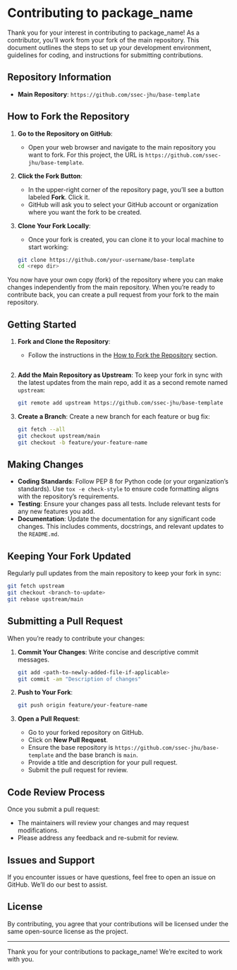 # Contributing to package_name

Thank you for your interest in contributing to package_name! As a contributor, you’ll work from your fork of the main repository. This document outlines the steps to set up your development environment, guidelines for coding, and instructions for submitting contributions.


## Repository Information

- **Main Repository**: `https://github.com/ssec-jhu/base-template`

## How to Fork the Repository

1. **Go to the Repository on GitHub**:
   - Open your web browser and navigate to the main repository you want to fork. For this project, the URL is `https://github.com/ssec-jhu/base-template`.

2. **Click the Fork Button**:
   - In the upper-right corner of the repository page, you’ll see a button labeled **Fork**. Click it. 
   - GitHub will ask you to select your GitHub account or organization where you want the fork to be created.

3. **Clone Your Fork Locally**:
   - Once your fork is created, you can clone it to your local machine to start working:
   ```bash
   git clone https://github.com/your-username/base-template
   cd <repo dir>
   ```

You now have your own copy (fork) of the repository where you can make changes independently from the main repository. When you’re ready to contribute back, you can create a pull request from your fork to the main repository.

## Getting Started

1. **Fork and Clone the Repository**:
   - Follow the instructions in the [How to Fork the Repository](#how-to-fork-the-repository) section.
   ```

2. **Add the Main Repository as Upstream**: To keep your fork in sync with the latest updates from the main repo, add it as a second remote named `upstream`:
   ```bash
   git remote add upstream https://github.com/ssec-jhu/base-template
   ```

3. **Create a Branch**: Create a new branch for each feature or bug fix:
   ```bash
   git fetch --all
   git checkout upstream/main
   git checkout -b feature/your-feature-name
   ```

## Making Changes

- **Coding Standards**: Follow PEP 8 for Python code (or your organization’s standards). Use `tox -e check-style` to ensure code formatting aligns with the repository’s requirements.
- **Testing**: Ensure your changes pass all tests. Include relevant tests for any new features you add.
- **Documentation**: Update the documentation for any significant code changes. This includes comments, docstrings, and relevant updates to the `README.md`.

## Keeping Your Fork Updated

Regularly pull updates from the main repository to keep your fork in sync:
```bash
git fetch upstream
git checkout <branch-to-update>
git rebase upstream/main
```

## Submitting a Pull Request

When you’re ready to contribute your changes:

1. **Commit Your Changes**: Write concise and descriptive commit messages.
   ```bash
   git add <path-to-newly-added-file-if-applicable>
   git commit -am "Description of changes"
   ```

2. **Push to Your Fork**:
   ```bash
   git push origin feature/your-feature-name
   ```

3. **Open a Pull Request**:
   - Go to your forked repository on GitHub.
   - Click on **New Pull Request**.
   - Ensure the base repository is `https://github.com/ssec-jhu/base-template` and the base branch is `main`.
   - Provide a title and description for your pull request.
   - Submit the pull request for review.

## Code Review Process

Once you submit a pull request:
- The maintainers will review your changes and may request modifications.
- Please address any feedback and re-submit for review.

## Issues and Support

If you encounter issues or have questions, feel free to open an issue on GitHub. We’ll do our best to assist.

## License

By contributing, you agree that your contributions will be licensed under the same open-source license as the project.

---

Thank you for your contributions to package_name! We’re excited to work with you.

